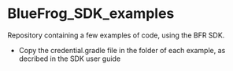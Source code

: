 # BlueFrog_SDK_examples
Repository containing a few examples of code, using the BFR SDK.
* Copy the credential.gradle file in the folder of each example, as decribed in the SDK user guide